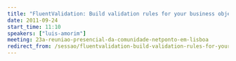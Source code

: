 ```yaml
---
title: "FluentValidation: Build validation rules for your business objects"
date: 2011-09-24
start_time: 11:10
speakers: ["luis-amorim"]
meeting: 23a-reuniao-presencial-da-comunidade-netponto-em-lisboa
redirect_from: /sessao/fluentvalidation-build-validation-rules-for-your-business-objects/
---
```



